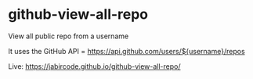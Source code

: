 # github-view-all-repo
View all public repo from a username

It uses the GitHub API = https://api.github.com/users/${username}/repos

Live: https://jabircode.github.io/github-view-all-repo/
